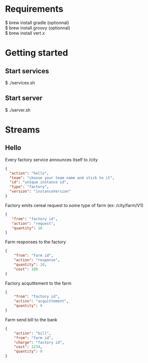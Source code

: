 # Requirements

$ brew install gradle (optionnal)  
$ brew install groovy (optionnal)  
$ brew install vert.x  

# Getting started

## Start services
$ ./services.sh

## Start server
$ ./server.sh

# Streams

## Hello

Every factory service announces itself to /city

```json
{
  "action": "hello",
  "team": "choose your team name and stick to it",
  "id": "unique instance id",
  "type": "factory",
  "version": "instanceVersion"
}
```

Factory emits cereal request to some type of farm (ex: /city/farm/V1)

```json
{
   "from": "factory id",
   "action": "request",
   "quantity": 10
}
```

Farm responses to the factory

```json
{
    "from": "farm id",
    "action": "response",
    "quantity": 10,
    "cost": 100
}
``` 

Factory acquittement to the farm

```json
{
    "from": "factory id",
    "action": "acquittement",
    "quantity": 9
}
``` 

Farm send bill to the bank

```json
{
    "action": "bill",
    "from": "farm id",
    "charge": "factory id",
    "cost": 1234,
    "quantity": 9
}
```


